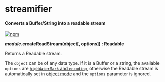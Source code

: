 streamifier
===========

#### Converts a Buffer/String into a readable stream ####

[![npm][npm-image]][npm-url]

<a name="createReadStream"></a>
___module_.createReadStream(object[, options]) : Readable__

Returns a Readable stream.

The `object` can be of any data type. If it is a Buffer or a string, the available `options` are [`highWaterMark` and `encoding`](http://nodejs.org/api/stream.html#stream_new_stream_readable_options), otherwise the Readable stream is automatically set in [object mode](http://nodejs.org/api/stream.html#stream_object_mode) and the `options` parameter is ignored.

[npm-image]: https://img.shields.io/npm/v/streamifier.svg?style=flat
[npm-url]: https://npmjs.org/package/streamifier
